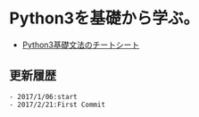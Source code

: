 # Python3を基礎から学ぶ。

- [Python3基礎文法のチートシート](http://qiita.com/Fendo181/private/a934e4f94021115efb2e)

## **更新履歴**


```
- 2017/1/06:start
- 2017/2/21:First Commit
```
